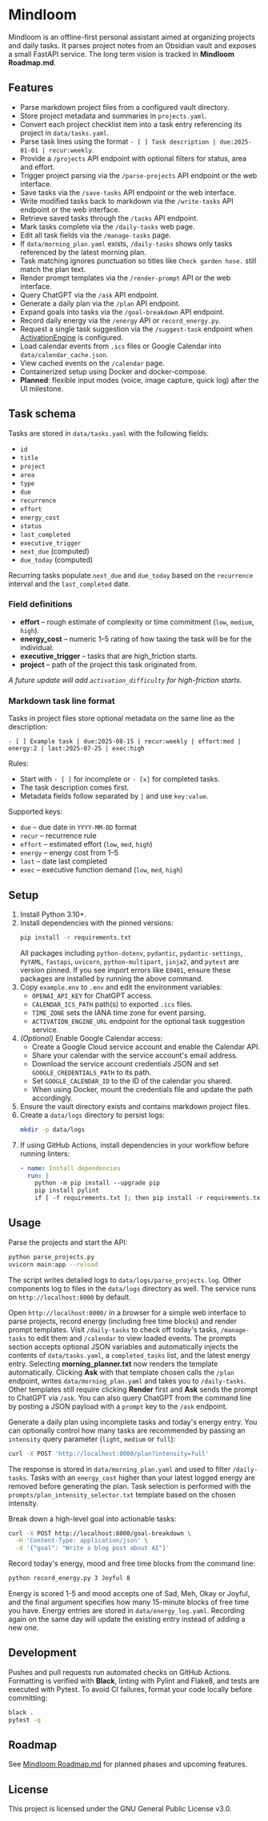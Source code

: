 # Mindloom

Mindloom is an offline-first personal assistant aimed at organizing projects and daily tasks. It parses project notes from an Obsidian vault and exposes a small FastAPI service. The long term vision is tracked in **Mindloom Roadmap.md**.

## Features
- Parse markdown project files from a configured vault directory.
- Store project metadata and summaries in `projects.yaml`.
- Convert each project checklist item into a task entry referencing its project
  in `data/tasks.yaml`.
- Parse task lines using the format `- [ ] Task description | due:2025-01-01 | recur:weekly`.
- Provide a `/projects` API endpoint with optional filters for status, area and effort.
- Trigger project parsing via the `/parse-projects` API endpoint or the web interface.
- Save tasks via the `/save-tasks` API endpoint or the web interface.
- Write modified tasks back to markdown via the `/write-tasks` API endpoint or the web interface.
- Retrieve saved tasks through the `/tasks` API endpoint.
- Mark tasks complete via the `/daily-tasks` web page.
- Edit all task fields via the `/manage-tasks` page.
- If `data/morning_plan.yaml` exists, `/daily-tasks` shows only tasks referenced
  by the latest morning plan.
- Task matching ignores punctuation so titles like `Check garden hose.` still
  match the plan text.
- Render prompt templates via the `/render-prompt` API or the web interface.
- Query ChatGPT via the `/ask` API endpoint.
- Generate a daily plan via the `/plan` API endpoint.
- Expand goals into tasks via the `/goal-breakdown` API endpoint.
- Record daily energy via the `/energy` API or `record_energy.py`.
- Request a single task suggestion via the `/suggest-task` endpoint when
  [ActivationEngine](https://github.com/EoghannIrving/ActivationEngine) is
  configured.
- Load calendar events from `.ics` files or Google Calendar into `data/calendar_cache.json`.
- View cached events on the `/calendar` page.
- Containerized setup using Docker and docker-compose.
- **Planned**: flexible input modes (voice, image capture, quick log) after the UI milestone.

## Task schema
Tasks are stored in `data/tasks.yaml` with the following fields:

- `id`
- `title`
- `project`
- `area`
- `type`
- `due`
- `recurrence`
- `effort`
- `energy_cost`
- `status`
- `last_completed`
- `executive_trigger`
- `next_due` (computed)
- `due_today` (computed)

Recurring tasks populate `next_due` and `due_today` based on the
`recurrence` interval and the `last_completed` date.

### Field definitions

- **effort** – rough estimate of complexity or time commitment (`low`, `medium`, `high`).
- **energy_cost** – numeric 1–5 rating of how taxing the task will be for the individual.
- **executive_trigger** – tasks that are high_friction starts.
- **project** – path of the project this task originated from.

_A future update will add `activation_difficulty` for high-friction starts._

### Markdown task line format
Tasks in project files store optional metadata on the same line as the
description:

```
- [ ] Example task | due:2025-08-15 | recur:weekly | effort:med | energy:2 | last:2025-07-25 | exec:high
```

Rules:

- Start with `- [ ]` for incomplete or `- [x]` for completed tasks.
- The task description comes first.
- Metadata fields follow separated by `|` and use `key:value`.

Supported keys:

- `due` – due date in `YYYY-MM-DD` format
- `recur` – recurrence rule
- `effort` – estimated effort (`low`, `med`, `high`)
- `energy` – energy cost from 1–5
- `last` – date last completed
- `exec` – executive function demand (`low`, `med`, `high`)

## Setup
1. Install Python 3.10+.
2. Install dependencies with the pinned versions:
   ```bash
   pip install -r requirements.txt
   ```
   All packages including `python-dotenv`, `pydantic`, `pydantic-settings`, `PyYAML`, `fastapi`, `uvicorn`, `python-multipart`, `jinja2`, and `pytest` are version pinned. If you see import errors like `E0401`, ensure these packages are installed by running the above command.
3. Copy `example.env` to `.env` and edit the environment variables:
   - `OPENAI_API_KEY` for ChatGPT access.
   - `CALENDAR_ICS_PATH` path(s) to exported `.ics` files.
   - `TIME_ZONE` sets the IANA time zone for event parsing.
   - `ACTIVATION_ENGINE_URL` endpoint for the optional task suggestion service.
4. *(Optional)* Enable Google Calendar access:
   - Create a Google Cloud service account and enable the Calendar API.
   - Share your calendar with the service account's email address.
   - Download the service account credentials JSON and set `GOOGLE_CREDENTIALS_PATH` to its path.
   - Set `GOOGLE_CALENDAR_ID` to the ID of the calendar you shared.
   - When using Docker, mount the credentials file and update the path accordingly.
5. Ensure the vault directory exists and contains markdown project files.
6. Create a `data/logs` directory to persist logs:
   ```bash
   mkdir -p data/logs
   ```
7. If using GitHub Actions, install dependencies in your workflow before running linters:
   ```yaml
   - name: Install dependencies
     run: |
       python -m pip install --upgrade pip
       pip install pylint
       if [ -f requirements.txt ]; then pip install -r requirements.txt; fi
   ```

## Usage
Parse the projects and start the API:
```bash
python parse_projects.py
uvicorn main:app --reload
```
The script writes detailed logs to `data/logs/parse_projects.log`.
Other components log to files in the `data/logs` directory as well.
The service runs on `http://localhost:8000` by default.

Open `http://localhost:8000/` in a browser for a simple web interface to parse projects, record energy (including free time blocks) and render prompt templates. Visit `/daily-tasks` to check off today's tasks, `/manage-tasks` to edit them and `/calendar` to view loaded events.
The prompts section accepts optional JSON variables and automatically injects the contents of `data/tasks.yaml`, a `completed_tasks` list, and the latest energy entry. Selecting **morning_planner.txt** now renders the template automatically. Clicking **Ask** with that template chosen calls the `/plan` endpoint, writes `data/morning_plan.yaml` and takes you to `/daily-tasks`. Other templates still require clicking **Render** first and **Ask** sends the prompt to ChatGPT via `/ask`.
You can also query ChatGPT from the command line by posting a JSON payload with a `prompt` key to the `/ask` endpoint.

Generate a daily plan using incomplete tasks and today's energy entry. You can
optionally control how many tasks are recommended by passing an `intensity`
query parameter (`light`, `medium` or `full`):
```bash
curl -X POST 'http://localhost:8000/plan?intensity=full'
```
The response is stored in `data/morning_plan.yaml` and used to filter
`/daily-tasks`.
Tasks with an `energy_cost` higher than your latest logged energy are removed
before generating the plan. Task selection is performed with the
`prompts/plan_intensity_selector.txt` template based on the chosen intensity.

Break down a high-level goal into actionable tasks:
```bash
curl -X POST http://localhost:8000/goal-breakdown \
  -H 'Content-Type: application/json' \
  -d '{"goal": "Write a blog post about AI"}'
```

Record today's energy, mood and free time blocks from the command line:
```bash
python record_energy.py 3 Joyful 8
```
Energy is scored 1-5 and mood accepts one of Sad, Meh, Okay or Joyful,
and the final argument specifies how many 15-minute blocks of free time you have.
Energy entries are stored in `data/energy_log.yaml`.
Recording again on the same day will update the existing entry instead of adding a new one.

## Development
Pushes and pull requests run automated checks on GitHub Actions. Formatting is
verified with **Black**, linting with Pylint and Flake8, and tests are executed
with Pytest. To avoid CI failures, format your code locally before committing:

```bash
black .
pytest -q
```


## Roadmap
See [Mindloom Roadmap.md](Mindloom%20Roadmap.md) for planned phases and upcoming features.

## License
This project is licensed under the GNU General Public License v3.0.
